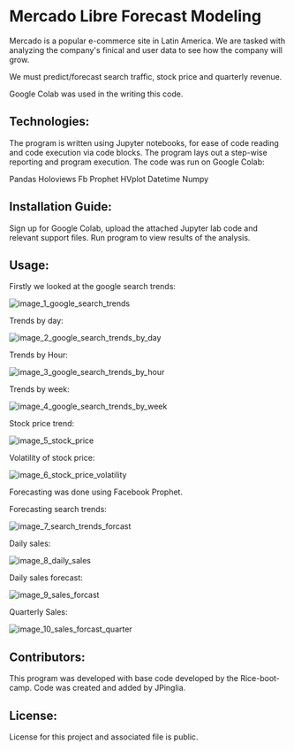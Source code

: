 # Mercado Libre Forecast Modeling
Mercado is a popular e-commerce site in Latin America. We are tasked with analyzing the company's finical and user data to see how the company will grow. 

We must predict/forecast search traffic, stock price and quarterly revenue. 

Google Colab was used in the writing this code.

## Technologies:
The program is written using Jupyter notebooks, for ease of code reading and code execution via code blocks. The program lays out a step-wise reporting and program execution. The code was run on Google Colab:

Pandas
Holoviews
Fb Prophet
HVplot
Datetime
Numpy

## Installation Guide:

Sign up for Google Colab, upload the attached Jupyter lab code and relevant support files. Run program to view results of the analysis.

## Usage:

Firstly we looked at the google search trends:

![image_1_google_search_trends](https://user-images.githubusercontent.com/95830866/158085018-32e34d4c-227c-4a99-a509-20600c2046e5.PNG)

Trends by day:

![image_2_google_search_trends_by_day](https://user-images.githubusercontent.com/95830866/158085064-75648825-babf-4bb5-9c1d-67efa176e3df.PNG)

Trends by Hour:

![image_3_google_search_trends_by_hour](https://user-images.githubusercontent.com/95830866/158085086-0ca11922-8f68-47d8-8048-00d6a610ecc6.PNG)

Trends by week:

![image_4_google_search_trends_by_week](https://user-images.githubusercontent.com/95830866/158085131-6412181f-0a25-430b-9236-293147ab5ff2.PNG)

Stock price trend:

![image_5_stock_price](https://user-images.githubusercontent.com/95830866/158085207-8b7c2e28-ea92-411b-95e3-01af87ed3ac3.PNG)

Volatility of stock price:

![image_6_stock_price_volatility](https://user-images.githubusercontent.com/95830866/158085224-03f0249b-581b-4d4e-b853-4ca8b0e27248.PNG)

Forecasting was done using Facebook Prophet.

Forecasting search trends:

![image_7_search_trends_forcast](https://user-images.githubusercontent.com/95830866/158085229-d9da3f9a-6925-4b2b-b44b-e439ec722309.PNG)

Daily sales:

![image_8_daily_sales](https://user-images.githubusercontent.com/95830866/158085265-68e41c97-b6df-4b17-bd3d-b1fe73e698c2.PNG)

Daily sales forecast:

![image_9_sales_forcast](https://user-images.githubusercontent.com/95830866/158085306-cbc55e1c-c374-438c-ae60-f0f1f4a99dcb.PNG)

Quarterly Sales:

![image_10_sales_forcast_quarter](https://user-images.githubusercontent.com/95830866/158085320-864cb5ee-f42b-495d-928b-1c7883522012.PNG)

## Contributors:
This program was developed with base code developed by the Rice-boot-camp. Code was created and added by JPinglia.

## License:
License for this project and associated file is public.
